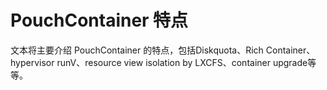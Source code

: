 # PouchContainer 特点

文本将主要介绍 PouchContainer 的特点，包括Diskquota、Rich Container、hypervisor runV、resource view isolation by LXCFS、container upgrade等等。

